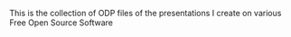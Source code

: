 This is the collection of ODP files of the presentations I create on various Free Open Source Software
